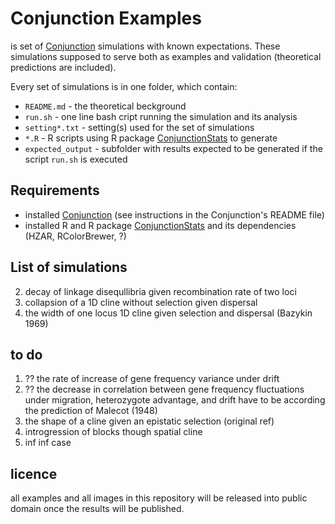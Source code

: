 # Conjunction Examples

is set of [Conjunction](https://github.com/KamilSJaron/Conjunction) simulations with known expectations. These simulations supposed to serve both as examples and validation (theoretical predictions are included).

Every set of simulations is in one folder, which contain:
 - `README.md` - the theoretical beckground
 - `run.sh` - one line bash cript running the simulation and its analysis
 - `setting*.txt` - setting(s) used for the set of simulations
 - `*.R` - R scripts using R package [ConjunctionStats](https://github.com/KamilSJaron/ConjunctionStats) to generate
 - `expected_output` - subfolder with results expected to be generated if the script `run.sh` is executed

## Requirements

- installed [Conjunction](https://github.com/KamilSJaron/Conjunction) (see instructions in the Conjunction's README file)
- installed R and R package [ConjunctionStats](https://github.com/KamilSJaron/ConjunctionStats) and its dependencies (HZAR, RColorBrewer, ?)

## List of simulations

2. decay of linkage disequllibria given recombination rate of two loci
3. collapsion of a 1D cline without selection given dispersal
5. the width of one locus 1D cline given selection and dispersal (Bazykin 1969)

## to do

1. ?? the rate of increase of gene frequency variance under drift
4. ?? the decrease in correlation between gene frequency fluctuations under migration, heterozygote advantage, and drift have to be according the prediction of Malecot (1948)
6. the shape of a cline given an epistatic selection (original ref)
7. introgression of blocks though spatial cline
8. inf inf case

## licence

all examples and all images in this repository will be released into public domain once the results will be published.

